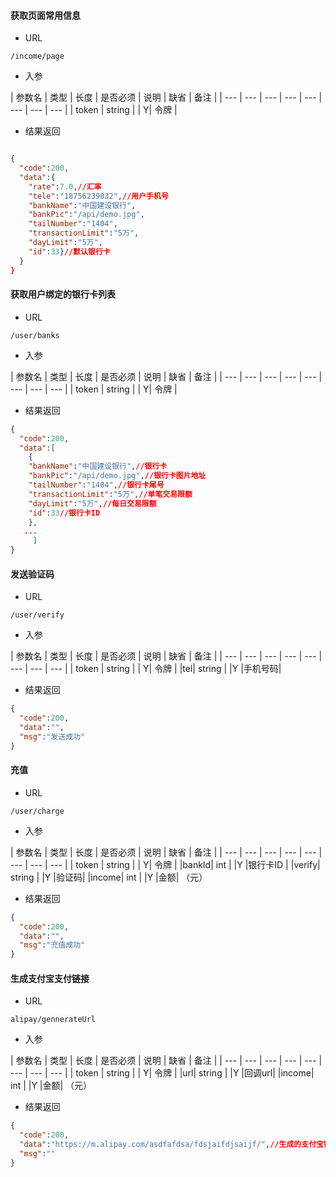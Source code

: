 
#### 获取页面常用信息

- URL

```
/income/page
```


- 入参

| 参数名 | 类型 | 长度 | 是否必须 | 说明 | 缺省 | 备注 |
| --- | --- | --- | --- | --- | --- | --- | --- |
| token | string | | Y| 令牌 |


- 结果返回

```json

{
  "code":200,
  "data":{
    "rate":7.0,//汇率
    "tele":"18756239832",//用户手机号
    "bankName":"中国建设银行",
    "bankPic":"/api/demo.jpg",
    "tailNumber":"1404",
    "transactionLimit":"5万",
    "dayLimit":"5万",
    "id":33}//默认银行卡
  }
}

```



#### 获取用户绑定的银行卡列表

- URL

```
/user/banks
```
- 入参

| 参数名 | 类型 | 长度 | 是否必须 | 说明 | 缺省 | 备注 |
| --- | --- | --- | --- | --- | --- | --- | --- |
| token | string | | Y| 令牌 |



- 结果返回

```json
{
  "code":200,
  "data":[
    {
    "bankName":"中国建设银行",//银行卡
    "bankPic":"/api/demo.jpg",//银行卡图片地址
    "tailNumber":"1404",//银行卡尾号
    "transactionLimit":"5万",//单笔交易限额
    "dayLimit":"5万",//每日交易限额
    "id":33//银行卡ID
    },
   ...
     ]
}

```



#### 发送验证码

- URL

```
/user/verify
```
- 入参

| 参数名 | 类型 | 长度 | 是否必须 | 说明 | 缺省 | 备注 |
| --- | --- | --- | --- | --- | --- | --- | --- |
| token | string | | Y| 令牌 |
|tel| string | |Y |手机号码|



- 结果返回

```json
{
  "code":200,
  "data":"",
  "msg":"发送成功"
}

```



#### 充值

- URL

```
/user/charge
```
- 入参

| 参数名 | 类型 | 长度 | 是否必须 | 说明 | 缺省 | 备注 |
| --- | --- | --- | --- | --- | --- | --- | --- |
| token | string | | Y| 令牌 |
|bankId| int | |Y |银行卡ID |
|verify| string | |Y |验证码|
|income| int | |Y |金额| （元）




- 结果返回

```json
{
  "code":200,
  "data":"",
  "msg":"充值成功"
}

```


#### 生成支付宝支付链接

- URL

```
alipay/gennerateUrl
```
- 入参

| 参数名 | 类型 | 长度 | 是否必须 | 说明 | 缺省 | 备注 |
| --- | --- | --- | --- | --- | --- | --- | --- |
| token | string | | Y| 令牌 |
|url| string | |Y |回调url|
|income| int | |Y |金额| （元）




- 结果返回

```json
{
  "code":200,
  "data":"https://m.alipay.com/asdfafdsa/fdsjaifdjsaijf/",//生成的支付宝链接
  "msg":""
}

```